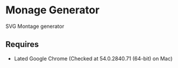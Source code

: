 Monage Generator
================
SVG Montage generator


 Requires
---------
 - Lated Google Chrome (Checked at 54.0.2840.71 (64-bit) on Mac)
